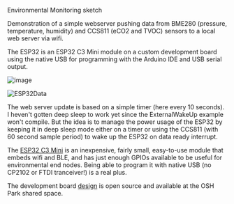 Environmental Monitoring sketch

Demonstration of a simple webserver pushing data from BME280 (pressure, temperature, humidity) and CCS811 (eCO2 and TVOC) sensors to a local web server via wifi.

The ESP32 is an ESP32 C3 Mini module on a custom development board using the native USB for programming with the Arduino IDE and USB serial output.

![image](https://user-images.githubusercontent.com/6698410/155865582-daab5d08-0a00-4984-9684-b989d95954c0.jpg)

![ESP32Data](https://user-images.githubusercontent.com/6698410/155866112-22a74cbd-d34c-4b75-ac39-dd21a73026d8.jpg)

The web server update is based on a simple timer (here every 10 seconds). I heven't gotten deep sleep to work yet since the ExternalWakeUp example won't compile. But the idea is to manage the power usage of the ESP32 by keeping it in deep sleep mode either on a timer or using the CCS811 (with 60 second sample period) to wake up the ESP32 on data ready interrupt.

The [ESP32 C3 Mini](https://www.digikey.com/en/products/detail/espressif-systems/ESP32-C3-MINI-1-H4/14548936?utm_adgroup=&utm_source=bing&utm_medium=cpc&utm_campaign=Shopping_DK%2BSupplier_Other&utm_term=&utm_content=&utm_id=bi_cmp-384720322_adg-1301822093609990_ad-81363949567673_pla-4584963495352066_dev-c_ext-_prd-14548936) is an inexpensive, fairly small, easy-to-use module that embeds wifi and BLE, and has just enough GPIOs available to be useful for environmental end nodes. Being able to program it with native USB (no CP2102 or FTDI tranceiver!) is a real plus.

The development board [design](https://oshpark.com/shared_projects/wibSiWQn) is open source and available at the OSH Park shared space.

